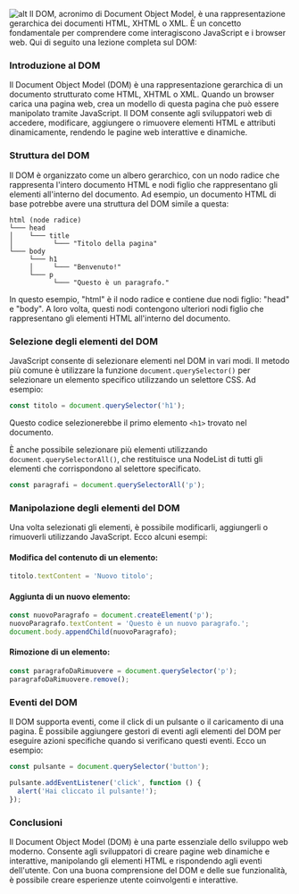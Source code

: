 <!-- @format -->

![alt](https://i.ibb.co/1m08n36/DOM.png)
Il DOM, acronimo di Document Object Model, è una rappresentazione gerarchica dei documenti HTML, XHTML o XML. È un concetto fondamentale per comprendere come interagiscono JavaScript e i browser web. Qui di seguito una lezione completa sul DOM:

### Introduzione al DOM

Il Document Object Model (DOM) è una rappresentazione gerarchica di un documento strutturato come HTML, XHTML o XML. Quando un browser carica una pagina web, crea un modello di questa pagina che può essere manipolato tramite JavaScript. Il DOM consente agli sviluppatori web di accedere, modificare, aggiungere o rimuovere elementi HTML e attributi dinamicamente, rendendo le pagine web interattive e dinamiche.

### Struttura del DOM

Il DOM è organizzato come un albero gerarchico, con un nodo radice che rappresenta l'intero documento HTML e nodi figlio che rappresentano gli elementi all'interno del documento. Ad esempio, un documento HTML di base potrebbe avere una struttura del DOM simile a questa:

```
html (node radice)
└─── head
│    └─── title
│          └─── "Titolo della pagina"
└─── body
     └─── h1
     │     └─── "Benvenuto!"
     └─── p
           └─── "Questo è un paragrafo."
```

In questo esempio, "html" è il nodo radice e contiene due nodi figlio: "head" e "body". A loro volta, questi nodi contengono ulteriori nodi figlio che rappresentano gli elementi HTML all'interno del documento.

### Selezione degli elementi del DOM

JavaScript consente di selezionare elementi nel DOM in vari modi. Il metodo più comune è utilizzare la funzione `document.querySelector()` per selezionare un elemento specifico utilizzando un selettore CSS. Ad esempio:

```javascript
const titolo = document.querySelector('h1');
```

Questo codice selezionerebbe il primo elemento `<h1>` trovato nel documento.

È anche possibile selezionare più elementi utilizzando `document.querySelectorAll()`, che restituisce una NodeList di tutti gli elementi che corrispondono al selettore specificato.

```javascript
const paragrafi = document.querySelectorAll('p');
```

### Manipolazione degli elementi del DOM

Una volta selezionati gli elementi, è possibile modificarli, aggiungerli o rimuoverli utilizzando JavaScript. Ecco alcuni esempi:

#### Modifica del contenuto di un elemento:

```javascript
titolo.textContent = 'Nuovo titolo';
```

#### Aggiunta di un nuovo elemento:

```javascript
const nuovoParagrafo = document.createElement('p');
nuovoParagrafo.textContent = 'Questo è un nuovo paragrafo.';
document.body.appendChild(nuovoParagrafo);
```

#### Rimozione di un elemento:

```javascript
const paragrafoDaRimuovere = document.querySelector('p');
paragrafoDaRimuovere.remove();
```

### Eventi del DOM

Il DOM supporta eventi, come il click di un pulsante o il caricamento di una pagina. È possibile aggiungere gestori di eventi agli elementi del DOM per eseguire azioni specifiche quando si verificano questi eventi. Ecco un esempio:

```javascript
const pulsante = document.querySelector('button');

pulsante.addEventListener('click', function () {
  alert('Hai cliccato il pulsante!');
});
```

### Conclusioni

Il Document Object Model (DOM) è una parte essenziale dello sviluppo web moderno. Consente agli sviluppatori di creare pagine web dinamiche e interattive, manipolando gli elementi HTML e rispondendo agli eventi dell'utente. Con una buona comprensione del DOM e delle sue funzionalità, è possibile creare esperienze utente coinvolgenti e interattive.
